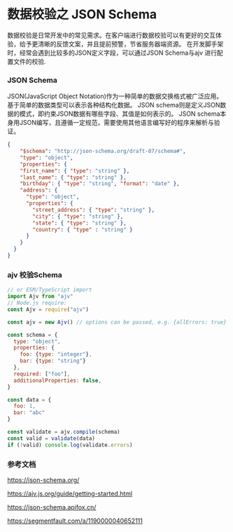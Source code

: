 # 数据校验之 JSON Schema

数据校验是日常开发中的常见需求。在客户端进行数据校验可以有更好的交互体验，给予更清晰的反馈文案，并且提前预警，节省服务器端资源。
在开发脚手架时，经常会遇到比较多的JSON定义字段，可以通过JSON Schema与ajv 进行配置文件的校验.


### JSON Schema

JSON(JavaScript Object Notation)作为一种简单的数据交换格式被广泛应用。基于简单的数据类型可以表示各种结构化数据。 
JSON schema则是定义JSON数据的模式，即约束JSON数据有哪些字段、其值是如何表示的。
JSON schema本身用JSON编写，且遵循一定规范，需要使用其他语言编写好的程序来解析与验证。

```json
{
    "$schema": "http://json-schema.org/draft-07/schema#",
    "type": "object",
    "properties": {
    "first_name": { "type": "string" },
    "last_name": { "type": "string" },
    "birthday": { "type": "string", "format": "date" },
    "address": {
      "type": "object",
      "properties": {
        "street_address": { "type": "string" },
        "city": { "type": "string" },
        "state": { "type": "string" },
        "country": { "type" : "string" }
      }
    }
  }
}
```
### ajv 校验Schema
```js
// or ESM/TypeScript import
import Ajv from "ajv"
// Node.js require:
const Ajv = require("ajv")

const ajv = new Ajv() // options can be passed, e.g. {allErrors: true}

const schema = {
  type: "object",
  properties: {
    foo: {type: "integer"},
    bar: {type: "string"}
  },
  required: ["foo"],
  additionalProperties: false,
}

const data = {
  foo: 1,
  bar: "abc"
}

const validate = ajv.compile(schema)
const valid = validate(data)
if (!valid) console.log(validate.errors)
```

### 参考文档
https://json-schema.org/

https://ajv.js.org/guide/getting-started.html

https://json-schema.apifox.cn/

https://segmentfault.com/a/1190000040652111
